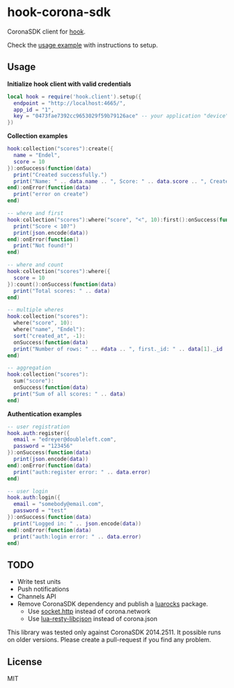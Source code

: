 hook-corona-sdk
===========

CoronaSDK client for [hook](https://github.com/doubleleft/hook).

Check the [usage example](example/) with instructions to setup.

Usage
---

**Initialize hook client with valid credentials**

```lua
local hook = require('hook.client').setup({
  endpoint = "http://localhost:4665/",
  app_id = "1",
  key = "0473fae7392cc9653029f59b79126ace" -- your application "device" key
})
```

**Collection examples**

```lua
hook:collection("scores"):create({
  name = "Endel",
  score = 10
}):onSuccess(function(data)
  print("Created successfully.")
  print("Name: " .. data.name .. ", Score: " .. data.score .. ", Created at: " .. data.created_at)
end):onError(function(data)
  print("error on create")
end)
```

```lua
-- where and first
hook:collection("scores"):where("score", "<", 10):first():onSuccess(function(data)
  print("Score < 10?")
  print(json.encode(data))
end):onError(function()
  print("Not found!")
end)
```

```lua
-- where and count
hook:collection("scores"):where({
  score = 10
}):count():onSuccess(function(data)
  print("Total scores: " .. data)
end)
```

```lua
-- multiple wheres
hook:collection("scores"):
  where("score", 10):
  where("name", "Endel"):
  sort("created_at", -1):
  onSuccess(function(data)
  print("Number of rows: " .. #data .. ", first._id: " .. data[1]._id .. ", last._id: " .. data[#data]._id)
end)
```

```lua
-- aggregation
hook:collection("scores"):
  sum("score"):
  onSuccess(function(data)
  print("Sum of all scores: " .. data)
end)
```

**Authentication examples**

```lua
-- user registration
hook.auth:register({
  email = "edreyer@doubleleft.com",
  password = "123456"
}):onSuccess(function(data)
  print(json.encode(data))
end):onError(function(data)
  print("auth:register error: " .. data.error)
end)
```

```lua
-- user login
hook.auth:login({
  email = "somebody@email.com",
  password = "test"
}):onSuccess(function(data)
  print("Logged in: " .. json.encode(data))
end):onError(function(data)
  print("auth:login error: " .. data.error)
end)
```

TODO
---

- Write test units
- Push notifications
- Channels API
- Remove CoronaSDK dependency and publish a [luarocks](http://luarocks.org/)
  package.
  - Use [socket.http](http://w3.impa.br/~diego/software/luasocket/http.html)
    instead of corona.network
  - Use [lua-resty-libcjson](https://github.com/bungle/lua-resty-libcjson)
    instead of corona.json

This library was tested only against CoronaSDK 2014.2511. It possible runs on
older versions. Please create a pull-request if you find any problem.

License
---

MIT
